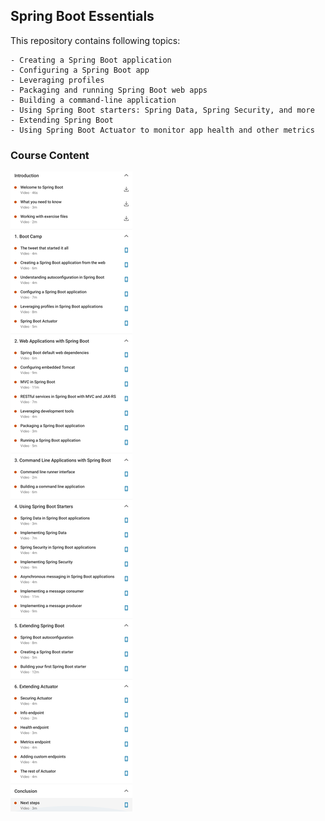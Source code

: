 ## Spring Boot Essentials

This repository contains following topics:
  
    - Creating a Spring Boot application
    - Configuring a Spring Boot app
    - Leveraging profiles
    - Packaging and running Spring Boot web apps
    - Building a command-line application
    - Using Spring Boot starters: Spring Data, Spring Security, and more
    - Extending Spring Boot
    - Using Spring Boot Actuator to monitor app health and other metrics

### Course Content
![course_content](course_content.jpg)